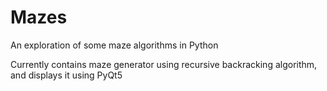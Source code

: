# Mazes
An exploration of some maze algorithms in Python

Currently contains maze generator using recursive backracking algorithm, and displays it using PyQt5
